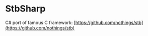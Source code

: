 # StbSharp
C# port of famous C framework: [https://github.com/nothings/stb](https://github.com/nothings/stb)
